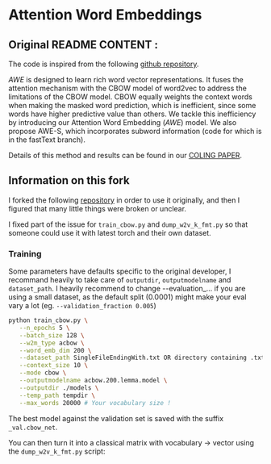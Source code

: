 # Attention Word Embeddings

## Original README CONTENT :

The code is inspired from the following [github repository](https://github.com/florianmai/word2mat). 

*AWE* is designed to learn rich word vector representations. It fuses the attention mechanism with the CBOW model of word2vec to address the limitations of the CBOW model. CBOW equally weights the context words when making the masked word prediction, which is inefficient, since
some words have higher predictive value than others. We tackle this inefficiency by introducing
our Attention Word Embedding (*AWE*) model. We also propose AWE-S, which incorporates subword information (code for which is in the fastText branch).

Details of this method and results can be found in our [COLING PAPER](https://arxiv.org/pdf/2006.00988.pdf).

## Information on this fork

I forked the following [repository](https://github.com/luffycodes/attention-word-embedding) in order to use it originally, and then I figured that many little things were broken or unclear.

I fixed part of the issue for `train_cbow.py` and `dump_w2v_k_fmt.py` so that someone could use it with latest torch and their own dataset.


### Training

Some parameters have defaults specific to the original developer, I recommand heavily to take care of `outputdir`, `outputmodelname` and `dataset_path`. I heavily recommend to change --evaluation_... if you are using a small dataset, as the default split (0.0001) might make your eval vary a lot (eg. `--validation_fraction 0.005`)

```sh
python train_cbow.py \
   --n_epochs 5 \
   --batch_size 128 \
   --w2m_type acbow \
   --word_emb_dim 200 \
   --dataset_path SingleFileEndingWith.txt OR directory containing .txt files \
   --context_size 10 \
   --mode cbow \
   --outputmodelname acbow.200.lemma.model \
   --outputdir ./models \
   --temp_path tempdir \
   --max_words 20000 # Your vocabulary size !

```

The best model against the validation set is saved with the suffix `_val.cbow_net`.

You can then turn it into a classical matrix with vocabulary -> vector using the `dump_w2v_k_fmt.py` script:

```sh

```